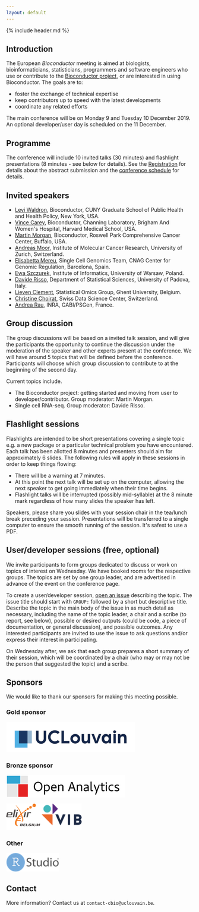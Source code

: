 ```yaml
---
layout: default
---
```


{% include header.md %}

## Introduction

The European _Bioconductor_ meeting is aimed at biologists,
bioinformaticians, statisticians, programmers and software engineers
who use or contribute to the [Bioconductor
project](https://www.bioconductor.org/), or are interested in using
Bioconductor. The goals are to:

- foster the exchange of technical expertise
- keep contributors up to speed with the latest developments
- coordinate any related efforts

The main conference will be on Monday 9 and Tuesday 10
December 2019. An optional developer/user day is scheduled on the 11
December.

## Programme

The conference will include 10 invited talks (30 minutes) and
flashlight presentations (8 minutes - see below for details). See the
[Registration](./registration) for details about the abstract
submission and the [conference schedule](./conference_schedule) for
details.

## Invited speakers

- [Levi Waldron](https://waldronlab.io/), Bioconductor, CUNY Graduate
  School of Public Health and Health Policy, New York, USA.
- [Vince
  Carey](https://connects.catalyst.harvard.edu/Profiles/display/Person/42421),
  Bioconductor, Channing Laboratory, Brigham And Women's Hospital,
  Harvard Medical School, USA.
- [Martin Morgan](https://www.roswellpark.org/martin-morgan),
  Bioconductor, Roswell Park Comprehensive Cancer Center, Buffalo, USA.
- [Andreas
  Moor](https://www.imcr.uzh.ch/en/research/Moor/Team/Moor.html),
  Institute of Molecular Cancer Research, University of Zurich, Switzerland.
- [Elisabetta Mereu](https://elisabettamereu.netlify.com/), Single
  Cell Genomics Team, CNAG Center for Genomic Regulation, Barcelona, Spain.
- [Ewa Szczurek](https://www.mimuw.edu.pl/~szczurek/), Institute of
  Informatics, University of Warsaw, Poland.
- [Davide Risso](https://drisso.github.io/), Department of Statistical
  Sciences, University of Padova, Italy.
- [Lieven Clement](https://statomics.github.io/pages/about),
  Statistical Omics Group, Ghent University, Belgium.
- [Christine Choirat](https://scholar.harvard.edu/cchoirat/home),
  Swiss Data Science Center, Switzerland.
- [Andrea Rau](https://www.andrea-rau.com/), INRA, GABI/PSGen, France.

## Group discussion

The group discussions will be based on a invited talk session, and
will give the participants the opportunity to continue the discussion
under the moderation of the speaker and other experts present at the
conference. We will have around 5 topics that will be defined before
the conference. Participants will choose which group discussion to
contribute to at the beginning of the second day.

Current topics include.
- The Bioconductor project: getting started and moving from user to
  developer/contributor. Group moderator: Martin Morgan.
- Single cell RNA-seq. Group moderator: Davide Risso.


## Flashlight sessions

Flashlights are intended to be short presentations covering a single
topic e.g. a new package or a particular technical problem you have
encountered. Each talk has been allotted 8 minutes and presenters
should aim for approximately 6 slides. The following rules will apply
in these sessions in order to keep things flowing:

- There will be a warning at 7 minutes.
- At this point the next talk will be set up on the computer, allowing
  the next speaker to get going immediately when their time begins.
- Flashlight talks will be interrupted (possibly mid-syllable) at the
  8 minute mark regardless of how many slides the speaker has left.

Speakers, please share you slides with your session chair in the
tea/lunch break preceding your session. Presentations will be
transferred to a single computer to ensure the smooth running of the
session. It's safest to use a PDF.

## User/developer sessions (free, optional)

We invite participants to form groups dedicated to discuss or work on
topics of interest on Wednesday. We have booked rooms for the
respective groups. The topics are set by one group leader, and are
advertised in advance of the event on the conference page.

To create a user/developer session, [open an
issue](https://github.com/Bioconductor/EuroBioc2019/issues) describing
the topic. The issue title should start with `GROUP:` followed by a
short but descriptive title. Describe the topic in the main body of
the issue in as much detail as necessary, including the name of the
topic leader, a chair and a scribe (to report, see below), possible or
desired outputs (could be code, a piece of documentation, or general
discussion), and possible outcomes. Any interested participants are
invited to use the issue to ask questions and/or express their
interest in participating.

On Wednesday after, we ask that each group prepares a short summary of
their session, which will be coordinated by a chair (who may or may
not be the person that suggested the topic) and a scribe.


## Sponsors

We would like to thank our sponsors for making this meeting possible.

### Gold sponsor

<img height="80" src="images/UCLouvain.jpg">

### Bronze sponsor

<img height="60" src="images/openanalytics.png">

<img height="70" src="images/elixirbe.jpg"><img height="70" src="images/vib.png">

### Other

<img height="50" src="images/rstudio.png">

## Contact

More information? Contact us at `contact-cbio@uclouvain.be`.
